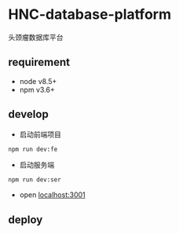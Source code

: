 # HNC-database-platform
头颈瘤数据库平台

## requirement
+ node v8.5+
+ npm v3.6+

## develop
+ 启动前端项目
``` bash
npm run dev:fe 
```
+ 启动服务端
``` bash
npm run dev:ser
```
+ open [localhost:3001](http://localhost:3001)

## deploy

